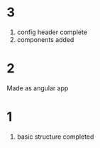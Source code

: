 # 3

1. config header complete
2. components added

# 2

Made as angular app

# 1

1. basic structure completed